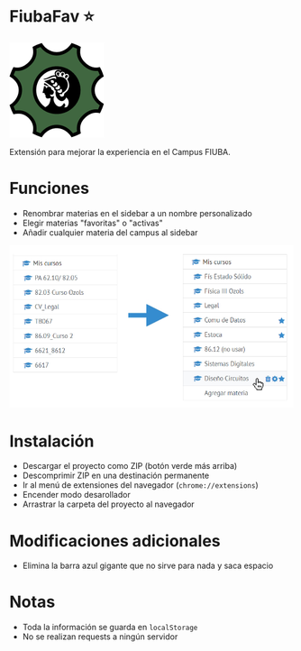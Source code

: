# FiubaFav ⭐

![](icon.png)

Extensión para mejorar la experiencia en el Campus FIUBA.

# Funciones

- Renombrar materias en el sidebar a un nombre personalizado
- Elegir materias "favoritas" o "activas"
- Añadir cualquier materia del campus al sidebar

![](example.jpg)

# Instalación

- Descargar el proyecto como ZIP (botón verde más arriba)
- Descomprimir ZIP en una destinación permanente
- Ir al menú de extensiones del navegador (`chrome://extensions`)
- Encender modo desarollador
- Arrastrar la carpeta del proyecto al navegador

# Modificaciones adicionales
- Elimina la barra azul gigante que no sirve para nada y saca espacio

# Notas
- Toda la información se guarda en `localStorage`
- No se realizan requests a ningún servidor
